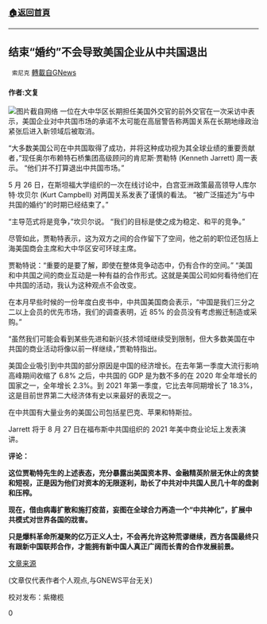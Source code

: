 ###  [:house:返回首頁](https://github.com/ourhimalayas/txt)
---

## 结束“婚约”不会导致美国企业从中共国退出
` 索尼克` [轉載自GNews](https://gnews.org/zh-hans/1303427/)

#### 作者:文复
![]()![](https://gnews-media-offload.s3.amazonaws.com/wp-content/uploads/2021/06/06170539/Screenshot-2021-06-06-2.05.12-PM.png)图片截自网络
一位在大中华区长期担任美国外交官的前外交官在一次采访中表示，美国企业对中共国市场的承诺不太可能在高层警告称两国关系在长期地缘政治紧张后进入新领域后被取消。

“大多数美国公司在中共国取得了成功，并将这种成功视为其全球业绩的重要贡献者，”现任奥尔布赖特石桥集团高级顾问的肯尼斯·贾勒特 (Kenneth Jarrett) 周一表示。 “他们并不打算退出中共国市场。”

5 月 26 日，在斯坦福大学组织的一次在线讨论中，白宫亚洲政策最高领导人库尔特·坎贝尔 (Kurt Campbell) 对两国关系发表了谨慎的看法。 “被广泛描述为“与中共国的婚约”的时期已经结束了。”

“主导范式将是竞争，”坎贝尔说。 “我们的目标是使之成为稳定、和平的竞争。”

尽管如此，贾勒特表示，这为双方之间的合作留下了空间，他之前的职位还包括上海美国商会主席和大中华区安可环球主席。

贾勒特说：“重要的是要了解，即使在整体竞争动态中，仍有合作的空间。” “美国和中共国之间的商业互动是一种有益的合作形式。这就是美国公司如何看待他们在中共国的活动，我认为这种观点不会改变。

在本月早些时候的一份年度白皮书中，中共国美国商会表示，“中国是我们三分之二以上会员的优先市场，我们的调查表明，近 85% 的会员没有考虑搬迁制造或采购。”

“虽然我们可能会看到某些先进和新兴技术领域继续受到限制，但大多数美国在中共国的商业活动将像以前一样继续，”贾勒特指出。

美国企业吸引到中共国的部分原因是中国的经济增长。在去年第一季度大流行影响高峰期间收缩了 6.8% 之后，中共国的 GDP 是为数不多的在 2020 年全年增长的国家之一，全年增长 2.3%。到 2021 年第一季度，它比去年同期增长了 18.3%，这是目前世界第二大经济体有史以来最好的表现之一。

在中共国有大量业务的美国公司包括星巴克、苹果和特斯拉。

Jarrett 将于 8 月 27 日在福布斯中共国组织的 2021 年美中商业论坛上发表演讲。

**评论：**

**这位贾勒特先生的上述表态，充分暴露出美国资本界、金融精英阶层无休止的贪婪和短视，正是因为他们对资本的无限逐利，助长了中共对中共国人民几十年的盘剥和压榨。**

**现在，借由病毒扩散和施打疫苗，妄图在全球合力再造一个“中共神化”，扩展中共模式对世界各国的戕害。**

**只是爆料革命所凝聚的亿万正义人士，不会再允许这种荒谬继续，西方各国最终只有跟新中国联邦合作，才能拥有新中国人真正广阔而长青的合作发展前景。**

[文章来源](https://www.forbes.com/sites/russellflannery/2021/06/06/end-of-engagement-wont-lead-to-us-business-exit-from-china/)

(文章仅代表作者个人观点,与GNEWS平台无关)

校对发布：紫橄榄

0
